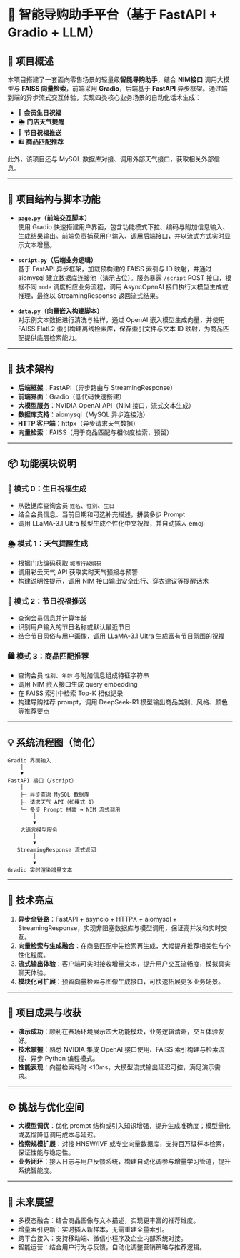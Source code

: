 # 🎁 智能导购助手平台（基于 FastAPI + Gradio + LLM）

## 📘 项目概述

本项目搭建了一套面向零售场景的轻量级**智能导购助手**，结合 **NIM接口** 调用大模型与 **FAISS 向量检索**，前端采用 **Gradio**，后端基于 **FastAPI** 异步框架。通过端到端的异步流式交互体验，实现四类核心业务场景的自动化话术生成：

- 🎂 **会员生日祝福**  
- 🌦️ **门店天气提醒**  
- 🎉 **节日祝福推送**  
- 🛍️ **商品匹配推荐**  

此外，该项目还与 MySQL 数据库对接、调用外部天气接口，获取相关外部信息。

---

## 📂 项目结构与脚本功能

- **`page.py`（前端交互脚本）**  
  使用 Gradio 快速搭建用户界面，包含功能模式下拉、编码与附加信息输入、生成结果输出。前端负责捕获用户输入、调用后端接口，并以流式方式实时显示文本增量。

- **`script.py`（后端业务逻辑）**  
  基于 FastAPI 异步框架，加载预构建的 FAISS 索引与 ID 映射，并通过 aiomysql 建立数据库连接池（演示占位）。服务暴露 `/script` POST 接口，根据不同 `mode` 调度相应业务流程，调用 AsyncOpenAI 接口执行大模型生成或推理，最终以 StreamingResponse 返回流式结果。

- **`data.py`（向量嵌入构建脚本）**  
  对示例文本数据进行清洗与抽样，通过 OpenAI 嵌入模型生成向量，并使用 FAISS FlatL2 索引构建离线检索库，保存索引文件与文本 ID 映射，为商品匹配提供底层检索能力。

---

## 🔧 技术架构

- **后端框架**：FastAPI（异步路由与 StreamingResponse）  
- **前端界面**：Gradio（低代码快速搭建）  
- **大模型服务**：NVIDIA OpenAI API（NIM 接口，流式文本生成）  
- **数据库支持**：aiomysql（MySQL 异步连接池）  
- **HTTP 客户端**：httpx（异步请求天气数据）  
- **向量检索**：FAISS（用于商品匹配与相似度检索，预留）

---

## 📦 功能模块说明

### 🎂 模式 0：生日祝福生成
- 从数据库查询会员 `姓名`、`性别`、`生日`  
- 结合会员信息、当前日期和可选补充描述，拼装多步 Prompt  
- 调用 LLaMA-3.1 Ultra 模型生成个性化中文祝福，并自动插入 emoji

### 🌦️ 模式 1：天气提醒生成
- 根据门店编码获取 `城市行政编码`  
- 调用彩云天气 API 获取实时天气预报与预警  
- 构建说明性提示，调用 NIM 接口输出安全出行、穿衣建议等提醒话术

### 🎉 模式 2：节日祝福推送
- 查询会员信息并计算年龄  
- 识别用户输入的节日名称或默认最近节日  
- 结合节日风俗与用户画像，调用 LLaMA-3.1 Ultra 生成富有节日氛围的祝福

### 🛍️ 模式 3：商品匹配推荐
- 查询会员 `性别`、`年龄` 与附加信息组成特征字符串  
- 调用 NIM 嵌入接口生成 query embedding  
- 在 FAISS 索引中检索 Top-K 相似记录  
- 构建导购推荐 prompt，调用 DeepSeek-R1 模型输出商品类别、风格、颜色等推荐要点

---

## 💡 系统流程图（简化）

```text
Gradio 界面输入
    │
    ▼
FastAPI 接口（/script）
    │
    ├─ 异步查询 MySQL 数据库
    ├─ 请求天气 API（如模式 1）
    └─ 多步 Prompt 拼装 → NIM 流式调用
        │
        ▼
    大语言模型服务
        │
        ▼
   StreamingResponse 流式返回
        │
        ▼
Gradio 实时渲染增量文本
```

---

## 🧠 技术亮点

1. **异步全链路**：FastAPI + asyncio + HTTPX + aiomysql + StreamingResponse，实现非阻塞数据库与模型调用，保证高并发和实时交互。  
2. **向量检索与生成融合**：在商品匹配中先检索再生成，大幅提升推荐相关性与个性化程度。  
3. **流式输出体验**：客户端可实时接收增量文本，提升用户交互流畅度，模拟真实聊天体验。  
4. **模块化可扩展**：预留向量检索与图像生成接口，可快速拓展更多业务场景。

---

## 🎯 项目成果与收获

- **演示成功**：顺利在赛场环境展示四大功能模块，业务逻辑清晰，交互体验友好。  
- **技术掌握**：熟悉 NVIDIA 集成 OpenAI 接口使用、FAISS 索引构建与检索流程、异步 Python 编程模式。  
- **性能表现**：向量检索耗时 <10ms，大模型流式输出延迟可控，满足演示需求。

---

## ⚙️ 挑战与优化空间

- **大模型调优**：优化 prompt 结构或引入知识增强，提升生成准确度；模型量化或蒸馏降低调用成本与延迟。  
- **检索规模扩展**：对接 HNSW/IVF 或专业向量数据库，支持百万级样本检索，保证性能与稳定性。  
- **业务闭环**：接入日志与用户反馈系统，构建自动化调参与增量学习管道，提升系统智能度。

---

## 🚀 未来展望

- 多模态融合：结合商品图像与文本描述，实现更丰富的推荐维度。  
- 增量索引更新：实时插入新样本，无需重建全量索引。  
- 跨平台接入：支持移动端、微信小程序及企业内部系统对接。  
- 智能运营：结合用户行为与反馈，自动化调整营销策略与推荐逻辑。

